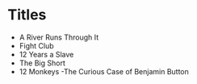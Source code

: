 # Titles

- A River Runs Through It
- Fight Club
- 12 Years a Slave
- The Big Short
- 12 Monkeys
-The Curious Case of Benjamin Button

